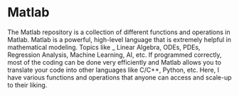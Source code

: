 # Matlab

The Matlab repository is a collection of different functions and operations in Matlab. Matlab is a powerful, high-level language that is extremely helpful in mathematical modeling. Topics like _ Linear Algebra, ODEs, PDEs, Regression Analysis, Machine Learning, AI, etc. If programmed correctly, most of the coding can be done very efficiently and Matlab allows you to translate your code into other languages like C/C++, Python, etc. 
Here, I have various functions and operations that anyone can access and scale-up to their liking. 
